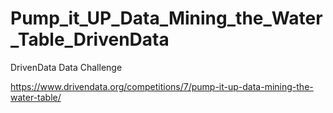 # Pump_it_UP_Data_Mining_the_Water_Table_DrivenData
 DrivenData Data Challenge
 
 https://www.drivendata.org/competitions/7/pump-it-up-data-mining-the-water-table/

